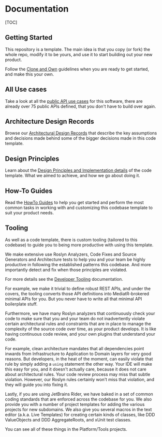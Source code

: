 # Documentation

[TOC]

## Getting Started

This repository is a template. The main idea is that you copy (or fork) the whole repo, modify it to be yours, and use it to start building out your new product.

Follow the [Clone and Own](CLONE_AND_OWN.md) guidelines when you are ready to get started, and make this your own.

## All Use cases

Take a look at all the [public API use cases](design-principles/0000-all-use-cases.md) for this software, there are already over 75 public APIs defined, that you don't have to build over again.

## Architecture Design Records

Browse our [Architectural Design Records](decisions/README.md) that describe the key assumptions and decisions made behind some of the bigger decisions made in this code template.

## Design Principles

Learn about the [Design Principles and Implementation details](design-principles/README.md) of the code template. What we aimed to achieve, and how we go about doing it.

## How-To Guides

Read the [HowTo Guides](how-to-guides/README.md) to help you get started and perform the most common tasks in working with and customizing this codebase template to suit your product needs.

## Tooling

As well as a code template, there is custom tooling (tailored to this codebase) to guide you to being more productive with using this template.

We make extensive use Roslyn Analyzers, Code Fixes and Source Generators and Architecture tests to help you and your team be highly productive in following the established patterns this codebase. And more importantly detect and fix when those principles are violated.

For more details see the [Developer Tooling](design-principles/0140-developer-tooling.md) documentation.

For example, we make it trivial to define robust REST APIs, and under the covers, the tooling converts those API definitions into MediatR-brokered minimal APIs for you. But you never have to write all that minimal API boilerplate stuff.

Furthermore, we have many Roslyn analyzers that continuously check your code to make sure that you and your team do not inadvertently violate certain architectural rules and constraints that are in place to manage the complexity of the source code over time, as your product develops. It is like having continuous code review, and your own plugins that understand your code.

For example, clean architecture mandates that all dependencies point inwards from Infrastructure to Application to Domain layers for very good reasons. But developers, in the heat of the moment, can easily violate that rule by simply adding a `using` statement the other way. Your IDE will make this easy for you, and it doesn't actually care, because it does not care about architectural rules. Your code review process may miss that subtle violation. However, our Roslyn rules certainly won't miss that violation, and they will guide you into fixing it.

Lastly, if you are using JetBrains Rider, we have baked in a set of common coding standards that are enforced across the codebase for you.
We also provide you with a number of project templates for adding the various projects for new subdomains.
We also give you several macros in the text editor (a.k.a. Live Templates) for creating certain kinds of classes, like DDD ValueObjects and DDD AggregateRoots, and xUnit test classes.

You can see all of these things in the Platform/Tools projects.